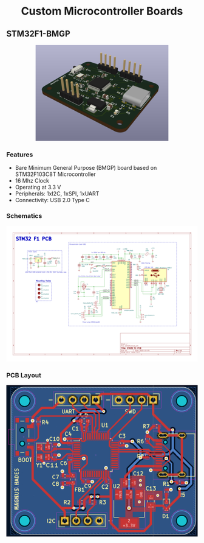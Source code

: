 <h1 align="center">Custom Microcontroller Boards</h1>

## STM32F1-BMGP
<p align="center">
<img src="https://github.com/abishek-bupathi/custom-mcu-boards/blob/master/STM32F1/Documents/STM32F1-BMGP%203d%20view.png" width="350">  
</p>

### Features
- Bare Minimum General Purpose (BMGP) board based on STM32F103C8T Microcontroller
- 16 Mhz Clock
- Operating at 3.3 V
- Peripherals: 1xI2C, 1xSPI, 1xUART
- Connectivity: USB 2.0 Type C

### Schematics
![Schematics](https://github.com/abishek-bupathi/custom-mcu-boards/blob/master/STM32F1/Documents/STM32F1-BMGP%20Schematic.png)

### PCB Layout
<img src="https://github.com/abishek-bupathi/custom-mcu-boards/blob/master/STM32F1/Documents/STM32F1-BMGP%20Layout.png" width="550">
